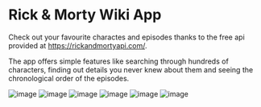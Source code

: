 # Rick & Morty Wiki App

Check out your favourite charactes and episodes thanks to the free api provided at https://rickandmortyapi.com/.

The app offers simple features like searching through hundreds of characters, finding out details you never knew about them and seeing the chronological order of the episodes.

![image](https://github.com/AlexBirladeanu/iOS-Rick-Morty-App/assets/76782955/3dad32ff-bfe3-4266-a895-d4a02418eab3)
![image](https://github.com/AlexBirladeanu/iOS-Rick-Morty-App/assets/76782955/be52b249-b55b-469b-b190-313037221d30)
![image](https://github.com/AlexBirladeanu/iOS-Rick-Morty-App/assets/76782955/c13e279e-685f-440c-939c-41c9d18a27bf)
![image](https://github.com/AlexBirladeanu/iOS-Rick-Morty-App/assets/76782955/95c92279-1a1d-4d80-8a1d-76418c82eb66)
![image](https://github.com/AlexBirladeanu/iOS-Rick-Morty-App/assets/76782955/ba254d0e-6458-40f4-81f9-1e0a2a606ca7)
![image](https://github.com/AlexBirladeanu/iOS-Rick-Morty-App/assets/76782955/d267d0aa-965e-4b30-a411-241d17528482)
